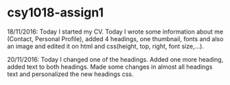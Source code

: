 # csy1018-assign1

18/11/2016: Today I started my CV. Today I wrote some information about me (Contact, Personal Profile), added 4 headings, one thumbnail, fonts and also an image and edited it on html and css(height, top, right, font size,...).

20/11/2016: Today I changed one of the headings. Added one more heading, added text to both headings. Made some changes in almost all headings text and personalized the new headings css.
